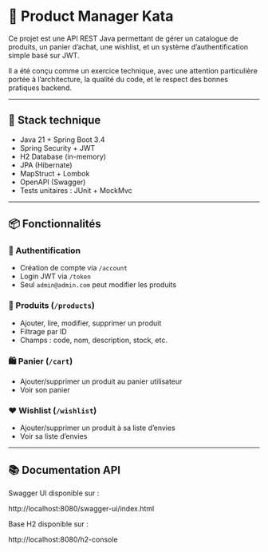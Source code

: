 # 🛒 Product Manager Kata

Ce projet est une API REST Java permettant de gérer un catalogue de produits, un panier d’achat, une wishlist, et un système d’authentification simple basé sur JWT.

Il a été conçu comme un exercice technique, avec une attention particulière portée à l’architecture, la qualité du code, et le respect des bonnes pratiques backend.

---

## 🚀 Stack technique

- Java 21 + Spring Boot 3.4
- Spring Security + JWT
- H2 Database (in-memory)
- JPA (Hibernate)
- MapStruct + Lombok
- OpenAPI (Swagger)
- Tests unitaires : JUnit + MockMvc

---

## 📦 Fonctionnalités

### 🔐 Authentification
- Création de compte via `/account`
- Login JWT via `/token`
- Seul `admin@admin.com` peut modifier les produits

### 🧾 Produits (`/products`)
- Ajouter, lire, modifier, supprimer un produit
- Filtrage par ID
- Champs : code, nom, description, stock, etc.

### 🛍️ Panier (`/cart`)
- Ajouter/supprimer un produit au panier utilisateur
- Voir son panier

### ❤️ Wishlist (`/wishlist`)
- Ajouter/supprimer un produit à sa liste d’envies
- Voir sa liste d’envies

---

## 📚 Documentation API

Swagger UI disponible sur :

http://localhost:8080/swagger-ui/index.html

Base H2 disponible sur :

http://localhost:8080/h2-console